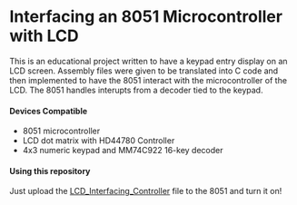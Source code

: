 # Interfacing an 8051 Microcontroller with LCD

This is an educational project written to have a keypad entry display on an LCD screen.
Assembly files were given to be translated into C code and then implemented to have the 8051
interact with the microcontroller of the LCD. The 8051 handles interupts from a decoder tied 
to the keypad. 

#### Devices Compatible

- 8051 microcontroller
- LCD dot matrix with HD44780 Controller
- 4x3 numeric keypad and MM74C922 16-key decoder

#### Using this repository

Just upload the [LCD_Interfacing_Controller]() file to the 8051 and turn it on!